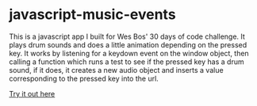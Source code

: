 # javascript-music-events
This is a javascript app I built for Wes Bos' 30 days of code challenge.
It plays drum sounds and does a little animation depending on the pressed key.
It works by listening for a keydown event on the window object, then calling a function which runs a test to see if the pressed key has a drum sound, if it does, it creates a new audio object and inserts a value corresponding to the pressed key into the url. 


[Try it out here](https://632776409c51cc731cf771ce--effortless-cocada-cb301b.netlify.app/)
